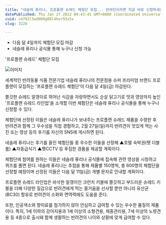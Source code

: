 ```yaml
---
title: "네슬레 퓨리나, 프로플랜 슈레드 체험단 모집... 반려인이라면 지금 바로 신청하세요!"
datePublished: Thu Jan 27 2022 09:43:41 GMT+0000 (Coordinated Universal Time)
cuid: cm702l5wd000g08l4hor93x5x
slug: 3226

---
```



- 다음 달 4일까지 체험단 모집 마감
- 네슬레 퓨리나 공식몰 통해 누구나 신청 가능

'프로플랜 슈레드' 체험단 모집

![이미지](https://cdn.hashnode.com/res/hashnode/image/upload/v1739253431340/4dbd41ff-b246-4611-bf4a-1882e6a0505b.jpeg)

세계적인 반려동물 식품 전문기업 네슬레 퓨리나의 전문점용 슈퍼 프리미엄 브랜드 프로플랜이 모집하는 '프로플랜 슈레드 체험단'이 다음 달 4일(금) 마감된다.

쫄깃한 슈레드 알갱이로 뛰어난 식감을 자랑하면서도 순살 닭고기로 맛과 영양까지 높인 '프로플랜 슈레드 라인업'을 소개할 이번 체험단은 네슬레 퓨리나 공식몰을 통해 누구나 신청할 수 있다.

체험단에 선정된 이들은 네슬레 퓨리나가 보내주는 프로플랜 슈레드 제품을 수령한 후 반려견과 함께 그 우수성을 직접 경험하고, 2월 27일(일)까지 반려견이 맛있게 먹는 사진 또는 영상 등의 후기를 자신의 SNS에 게시하면 된다.

네슬레 퓨리나는 후기를 올린 체험단들 중 우수한 이들을 선정해 ▲호텔 숙박권(펫 더블룸) ▲자동급식기 ▲펫CCTV 등 푸짐한 경품을 제공할 계획이다.

체험단에 참여를 원하는 이들은 네슬레 퓨리나 공식몰에 접속해 관련 영상을 시청하고 퀴즈를 풀면 된다. 네슬레 퓨리나는 추첨을 통해 제품별 150명씩, 총 600명의 체험단을 선정할 예정이며 선정된 이들은 다음 달 11일(금) 개별 문자로 안내할 계획이다.

프로플랜 슈레드 라인업은 바삭한 알갱이인 크런치 키블에 쫄깃하고 부드러운 슈레드 키블을 더해 다양한 질감으로 반려견에게 먹는 즐거움을 선사할 뿐만 아니라 유산균(BC30) 함유로 반려견의 소화와 면역력에도 도움을 준다.

또한, 인공색소와 향미료를 첨가하지 않아 안심하고 급여할 수 있는 우수한 품질의 제품이다. 특히, 1세 이하의 강아지용과 1세 이상의 소형견용, 체중관리용, 7세 이상의 노령견용 등 4종으로 출시돼 함께 생활하는 반려견의 나이와 상황에 맞게 급여할 수 있다.